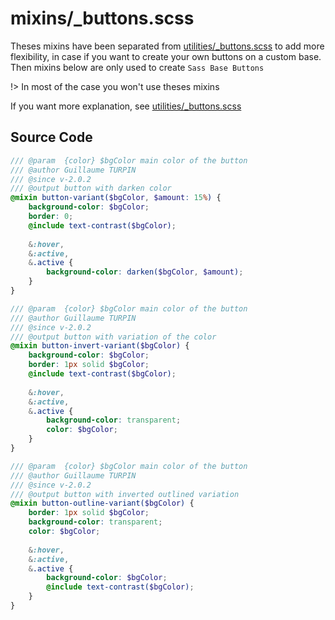 # mixins/_buttons.scss

Theses mixins have been separated from [utilities/_buttons.scss](guide/utilities/buttons.md) to add more flexibility, in case if you want to create your own buttons on a custom base.  
Then mixins below are only used to create `Sass Base Buttons`

!> In most of the case you won't use theses mixins

If you want more explanation, see [utilities/_buttons.scss](guide/utilities/buttons.md)

## Source Code

```scss
/// @param  {color} $bgColor main color of the button
/// @author Guillaume TURPIN
/// @since v-2.0.2
/// @output button with darken color
@mixin button-variant($bgColor, $amount: 15%) {
	background-color: $bgColor;
	border: 0;
	@include text-contrast($bgColor);
	
	&:hover,
	&:active,
	&.active {
		background-color: darken($bgColor, $amount);
	}
}

/// @param  {color} $bgColor main color of the button
/// @author Guillaume TURPIN
/// @since v-2.0.2
/// @output button with variation of the color
@mixin button-invert-variant($bgColor) {
	background-color: $bgColor;
	border: 1px solid $bgColor;
	@include text-contrast($bgColor);
	
	&:hover,
	&:active,
	&.active {
		background-color: transparent;
		color: $bgColor;
	}
}

/// @param  {color} $bgColor main color of the button
/// @author Guillaume TURPIN
/// @since v-2.0.2
/// @output button with inverted outlined variation
@mixin button-outline-variant($bgColor) {
	border: 1px solid $bgColor;
	background-color: transparent;
	color: $bgColor;
	
	&:hover,
	&:active,
	&.active {
		background-color: $bgColor;
		@include text-contrast($bgColor);
	}
}
```